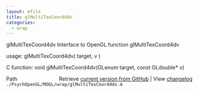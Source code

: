```yaml
---
layout: mfile
title: glMultiTexCoord4dv
categories:
  - wrap
---
```


glMultiTexCoord4dv  Interface to OpenGL function glMultiTexCoord4dv

usage:  glMultiTexCoord4dv\( target, v \)

C function:  void glMultiTexCoord4dv\(GLenum target, const GLdouble\* v\)


<div class="code_header" style="text-align:right;">
  <span style="float:left;">Path&nbsp;&nbsp;</span> <span class="counter">Retrieve <a href=
  "https://raw.github.com/Psychtoolbox-3/Psychtoolbox-3/beta/./PsychOpenGL/MOGL/wrap/glMultiTexCoord4dv.m">current version from GitHub</a> | View <a href=
  "https://github.com/Psychtoolbox-3/Psychtoolbox-3/commits/beta/./PsychOpenGL/MOGL/wrap/glMultiTexCoord4dv.m">changelog</a></span>
</div>
<div class="code">
  <code>./PsychOpenGL/MOGL/wrap/glMultiTexCoord4dv.m</code>
</div>
